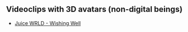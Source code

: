 ## Videoclips with 3D avatars (non-digital beings)
- [Juice WRLD - Wishing Well](https://www.youtube.com/watch?v=C5i-UnuUKUI)
